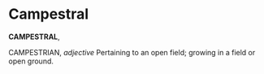 # Campestral

**CAMPESTRAL**,

CAMPESTRIAN, _adjective_ Pertaining to an open field; growing in a field or open ground.
